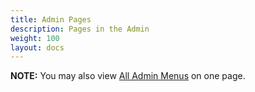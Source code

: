 ```yaml
---
title: Admin Pages
description: Pages in the Admin 
weight: 100 
layout: docs
---
```


**NOTE:** You may also view [All Admin Menus](/user/admin_pages/menu_sections/) on one page.
